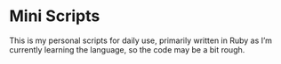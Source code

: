 # Mini Scripts

This is my personal scripts for daily use, primarily written in Ruby as I’m currently learning the language, so the code may be a bit rough.
